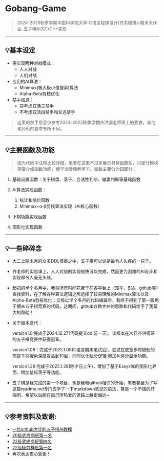 # Gobang-Game
> 2024-2025秋季学期中国科学院大学-C语言程序设计(齐洪钢班)-期末大作业-五子棋AI的C/C++实现
---
## 💡基本设定
- 需实现两种对战模式：
    - 人人对战
    - 人机对战
- 应用的AI算法：
    - Minimax(极大极小值搜索)算法
    - Alpha-Beta剪枝优化
- 禁手信息：
  - 只考虑双活三禁手
  - 不考虑双活四禁手和长连禁手
>这里的禁手信息仅参考2024-2025秋季学期齐洪钢老师班上的要求，其他老师班的要求有所不同。
---
## 💡主要函数及功能
> 因为代码中注释比较详细，笔者在这里不过多展示具体函数名，只是分模块简要介绍函数功能，便于读者理解学习。函数主要分为四部分：
1. 基础设置函数：关于棋盘、落子、合法性判断、输赢判断等基础函数
  
2. AI算法实现函数：
   1. 统计和估价函数
   2. Minimax+α-β剪枝算法实现（AI核心函数）

3. 下棋功能实现函数
4. 图形化实现函数
---
## 💡一些碎碎念
- 大二上期末月的众多DDL怪兽之中，五子棋可以说是最令人头疼的一只了。
- 齐老师的实验课上，人人对战的实现很快可以完成，然而更为困难的AI设计和实现却令人毫无头绪。
- 起初的半个多月中，我将所有时间花费于在各平台上（知乎，B站，github等）查找资料，在了解各种算法逻辑之后选择了较易理解的Minimax算法以及Alpha-Beta剪枝优化；又经过半个多月的代码编辑后，我终于得到了第一版用于期末五子棋竞赛的代码，这期间，github各路大神的思路和代码给予了我莫大的帮助！
- 关于版本迭代：
  
  version1.0:完成于2024.12.27(代码提交ddl前一天)，该版本在次日齐洪钢班的五子棋竞赛中获得冠军。
  
  version1.08：完成于2025.1.08(C语言期末笔试后)，尝试在放宽步时限制的前提下将搜索深度提高到10层，同时优化赋分逻辑;增加AI评分显示功能。
  
  version1.28:完成于2025.1.28(除夕日上午)，增加了基于Easyx库的图形化界面，增加鼠标落子等功能。
- 五子棋是我完成的第一个项目，也是我和github相识的开始，笔者甚至为了写这篇readme.md专门去学了一下markdown笔记的语法，算是一个不错的开端吧，希望以后能在自己所热爱的道路上越走越远~
---

## 💡参考资料及致谢:
- [一位github大佬的五子棋AI教程](https://github.com/lihongxun945/myblog/labels/%E4%BA%94%E5%AD%90%E6%A3%8BAI%E6%95%99%E7%A8%8B%E7%AC%AC%E4%BA%8C%E7%89%88)
- [20级武成岗班第一名](https://github.com/MingZwhy/UCAS-C_programming)
- [22级武成岗班第四名](https://github.com/BertDingDong/wzq) 
- [22级杨力祥班第一名](https://github.com/usercjh123/Renju-UCAS-C-programming)
- 再次表达衷心感谢！
